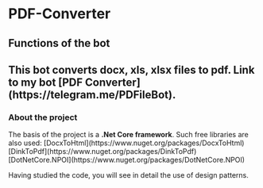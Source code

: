 # <h1>PDF-Converter</h1>
<h2><b>Functions of the bot</b><h2> 
This bot converts docx, xls, xlsx files to pdf.
Link to my bot [PDF Converter](https://telegram.me/PDFileBot).

<h3><b>About the project</b></h3>
The basis of the project is a <b>.Net Core framework</b>.
Such free libraries are also used:
[DocxToHtml](https://www.nuget.org/packages/DocxToHtml)
[DinkToPdf](https://www.nuget.org/packages/DinkToPdf)
[DotNetCore.NPOI](https://www.nuget.org/packages/DotNetCore.NPOI)

Having studied the code, you will see in detail the use of design patterns.
